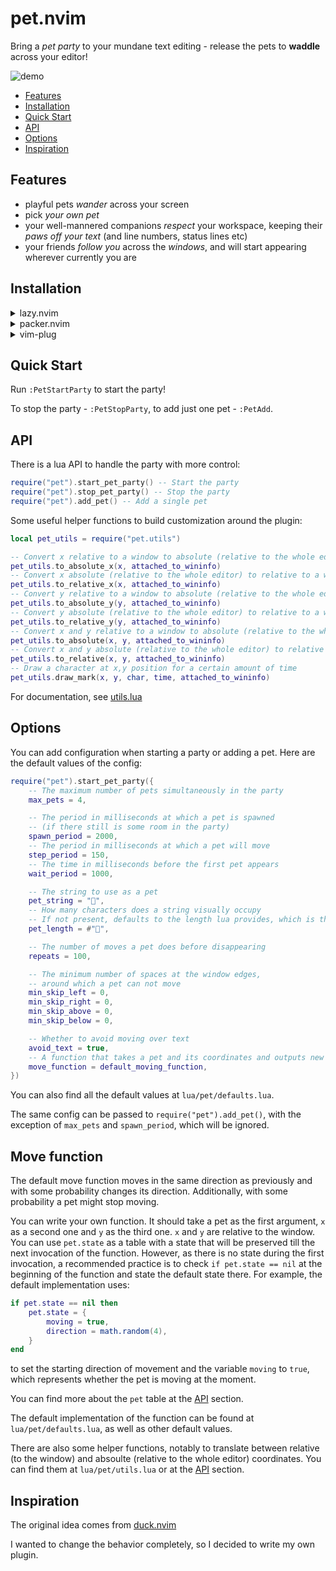 # pet.nvim

Bring a *pet party* to your mundane text editing - release the pets to **waddle** across your editor!

![demo](demo.gif)

- [Features](#features)
- [Installation](#installation)
- [Quick Start](#quick-start)
- [API](#api)
- [Options](#options)
- [Inspiration](#inspiration)

## Features

- playful pets *wander* across your screen
- pick *your own pet*
- your well-mannered companions *respect* your workspace, keeping their *paws off your text* (and line numbers, status lines etc)
- your friends *follow you* across the *windows*, and will start appearing wherever currently you are

## Installation

<details>
  <summary>lazy.nvim</summary>

Add the following to your `lazy.nvim` config:

```lua
{
    "rhusiev/pet.nvim",
    config = function()
        require("pet").start_pet_party() -- To start the party when you open Neovim
    end,
}
```

</details>

<details>
  <summary>packer.nvim</summary>

Add the following to your `packer.nvim` config:

```lua
use {
    "rhusiev/pet.nvim",
    config = function()
        require("pet").start_pet_party() -- To start the party when you open Neovim
    end,
}
```

</details>

<details>
  <summary>vim-plug</summary>

Add the following to your `vim-plug` config:

```vim
Plug 'rhusiev/pet.nvim'
```

</details>

## Quick Start

Run `:PetStartParty` to start the party!

To stop the party - `:PetStopParty`, to add just one pet - `:PetAdd`.

## API

There is a lua API to handle the party with more control:

```lua
require("pet").start_pet_party() -- Start the party
require("pet").stop_pet_party() -- Stop the party
require("pet").add_pet() -- Add a single pet
```

Some useful helper functions to build customization around the plugin:

```lua
local pet_utils = require("pet.utils")

-- Convert x relative to a window to absolute (relative to the whole editor)
pet_utils.to_absolute_x(x, attached_to_wininfo)
-- Convert x absolute (relative to the whole editor) to relative to a window
pet_utils.to_relative_x(x, attached_to_wininfo)
-- Convert y relative to a window to absolute (relative to the whole editor)
pet_utils.to_absolute_y(y, attached_to_wininfo)
-- Convert y absolute (relative to the whole editor) to relative to a window
pet_utils.to_relative_y(y, attached_to_wininfo)
-- Convert x and y relative to a window to absolute (relative to the whole editor)
pet_utils.to_absolute(x, y, attached_to_wininfo)
-- Convert x and y absolute (relative to the whole editor) to relative to a window
pet_utils.to_relative(x, y, attached_to_wininfo)
-- Draw a character at x,y position for a certain amount of time
pet_utils.draw_mark(x, y, char, time, attached_to_wininfo)
```

For documentation, see [utils.lua](lua/pet/utils.lua)

## Options

You can add configuration when starting a party or adding a pet. Here are the default values of the config:

```lua
require("pet").start_pet_party({
    -- The maximum number of pets simultaneously in the party
    max_pets = 4,

    -- The period in milliseconds at which a pet is spawned
    -- (if there still is some room in the party)
    spawn_period = 2000,
    -- The period in milliseconds at which a pet will move
    step_period = 150,
    -- The time in milliseconds before the first pet appears
    wait_period = 1000,

    -- The string to use as a pet
    pet_string = "🐧",
    -- How many characters does a string visually occupy
    -- If not present, defaults to the length lua provides, which is the length in bytes, so is not always accurate
    pet_length = #"🐧",

    -- The number of moves a pet does before disappearing
    repeats = 100,

    -- The minimum number of spaces at the window edges,
    -- around which a pet can not move
    min_skip_left = 0,
    min_skip_right = 0,
    min_skip_above = 0,
    min_skip_below = 0,

    -- Whether to avoid moving over text
    avoid_text = true,
    -- A function that takes a pet and its coordinates and outputs new coordinates. By default it moves in the same direction as previously and with some probability changes its direction. Additionally, with some probability a pet might stop moving.
    move_function = default_moving_function,
})
```

You can also find all the default values at `lua/pet/defaults.lua`.

The same config can be passed to `require("pet").add_pet()`, with the exception of `max_pets` and `spawn_period`, which will be ignored.

## Move function

The default move function moves in the same direction as previously and with some probability changes its direction. Additionally, with some probability a pet might stop moving.

You can write your own function. It should take a pet as the first argument, `x` as a second one and `y` as the third one. `x` and `y` are relative to the window. You can use `pet.state` as a table with a state that will be preserved till the next invocation of the function. However, as there is no state during the first invocation, a recommended practice is to check `if pet.state == nil` at the beginning of the function and state the default state there. For example, the default implementation uses:

```lua
if pet.state == nil then
    pet.state = {
        moving = true,
        direction = math.random(4),
    }
end
```

to set the starting direction of movement and the variable `moving` to `true`, which represents whether the pet is moving at the moment.

You can find more about the `pet` table at the [API](#API) section.

The default implementation of the function can be found at `lua/pet/defaults.lua`, as well as other default values.

There are also some helper functions, notably to translate between relative (to the window) and absoulte (relative to the whole editor) coordinates. You can find them at `lua/pet/utils.lua` or at the [API](#API) section.

## Inspiration

The original idea comes from [duck.nvim](https://github.com/tamton-aquib/duck.nvim)

I wanted to change the behavior completely, so I decided to write my own plugin.
